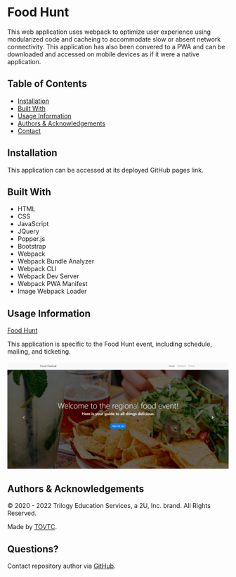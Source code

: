 
  # Food Hunt
  
  This web application uses webpack to optimize user experience using modularized code and cacheing to accommodate slow or absent network connectivity. This application has also been convered to a PWA and can be downloaded and accessed on mobile devices as if it were a native application.
  
  ## Table of Contents
  
  * [Installation](#installation)
  * [Built With](#built)
  * [Usage Information](#usage)
  * [Authors & Acknowledgements](#credits)
  * [Contact](#questions)
  
  
  ## Installation<a name="installation"></a>
  This application can be accessed at its deployed GitHub pages link.

  ## Built With<a name="built"></a>
  * HTML
  * CSS
  * JavaScript
  * JQuery
  * Popper.js
  * Bootstrap
  * Webpack
  * Webpack Bundle Analyzer
  * Webpack CLI
  * Webpack Dev Server
  * Webpack PWA Manifest
  * Image Webpack Loader
  
  ## Usage Information<a name="usage"></a>
  [Food Hunt](https://tovtc.github.io/food-festival-scscbc/)</br>
    
  This application is specific to the Food Hunt event, including schedule, mailing, and ticketing.</br>
  </br>![Food Hunt](./food-hunt.png "Food Hunt")</br>
    
  
  ## Authors & Acknowledgements<a name="credits"></a>
  
  © 2020 - 2022 Trilogy Education Services, a 2U, Inc. brand. All Rights Reserved.
  
  Made by [TOVTC](https://github.com/TOVTC).
  
  
  
  

  
  
  ## Questions?<a name="questions"></a>
  Contact repository author via [GitHub](https://github.com/TOVTC).</br>
    
  
  